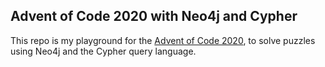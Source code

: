 ## Advent of Code 2020 with Neo4j and Cypher

This repo is my playground for the [Advent of Code 2020](http://adventofcode.com/2020), 
to solve puzzles using Neo4j and the Cypher query language.

